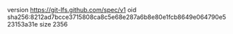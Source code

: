 version https://git-lfs.github.com/spec/v1
oid sha256:8212ad7bcce3715808ca8c5e68e287a6b8e80e1fcb8649e064790e523153a31e
size 2356
